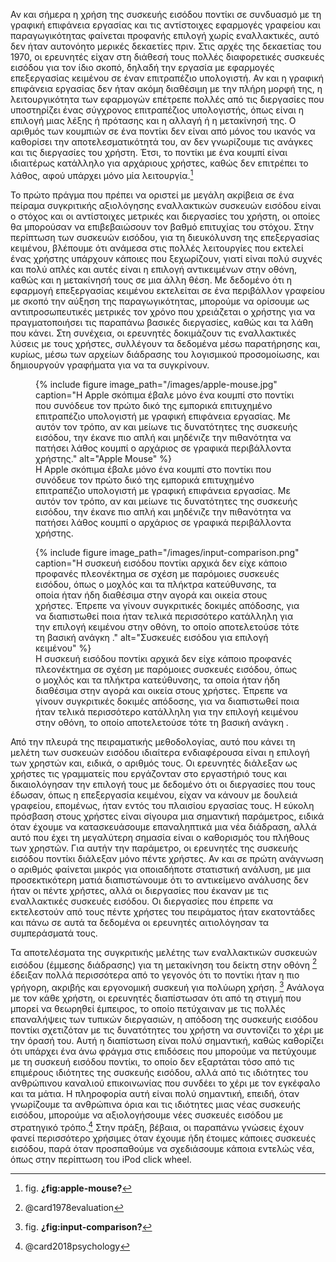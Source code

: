 Αν και σήμερα η χρήση της συσκευής εισόδου ποντίκι σε συνδυασμό με τη
γραφική επιφάνεια εργασίας και τις αντίστοιχες εφαρμογές γραφείου και
παραγωγικότητας φαίνεται προφανής επιλογή χωρίς εναλλακτικές, αυτό δεν
ήταν αυτονόητο μερικές δεκαετίες πριν. Στις αρχές της δεκαετίας του
1970, οι ερευνητές είχαν στη διάθεσή τους πολλές διαφορετικές συσκευές
εισόδου για τον ίδιο σκοπό, δηλαδή την εργασία με εφαρμογές επεξεργασίας
κειμένου σε έναν επιτραπέζιο υπολογιστή. Αν και η γραφική επιφάνεια
εργασίας δεν ήταν ακόμη διαθέσιμη με την πλήρη μορφή της, η
λειτουργικότητα των εφαρμογών επέτρεπε πολλές από τις διεργασίες που
υποστηρίζει ένας σύγχρονος επιτραπέζιος υπολογιστής, όπως είναι η
επιλογή μιας λέξης ή πρότασης και η αλλαγή ή η μετακίνησή της. Ο αριθμός
των κουμπιών σε ένα ποντίκι δεν είναι από μόνος του ικανός να καθορίσει
την αποτελεσματικότητά του, αν δεν γνωρίζουμε τις ανάγκες και τις
διεργασίες του χρήστη. Έτσι, το ποντίκι με ένα κουμπί είναι ιδιαιτέρως
κατάλληλο για αρχάριους χρήστες, καθώς δεν επιτρέπει το λάθος, αφού
υπάρχει μόνο μία λειτουργία.[^1]

Το πρώτο πράγμα που πρέπει να οριστεί με μεγάλη ακρίβεια σε ένα πείραμα
συγκριτικής αξιολόγησης εναλλακτικών συσκευών εισόδου είναι ο στόχος και
οι αντίστοιχες μετρικές και διεργασίες του χρήστη, οι οποίες θα
μπορούσαν να επιβεβαιώσουν τον βαθμό επιτυχίας του στόχου. Στην
περίπτωση των συσκευών εισόδου, για τη διευκόλυνση της επεξεργασίας
κειμένου, βλέπουμε ότι ανάμεσα στις πολλές λειτουργίες που εκτελεί ένας
χρήστης υπάρχουν κάποιες που ξεχωρίζουν, γιατί είναι πολύ συχνές και
πολύ απλές και αυτές είναι η επιλογή αντικειμένων στην οθόνη, καθώς και
η μετακίνησή τους σε μια άλλη θέση. Με δεδομένο ότι η εφαρμογή
επεξεργασίας κειμένου εκτελείται σε ένα περιβάλλον γραφείου με σκοπό την
αύξηση της παραγωγικότητας, μπορούμε να ορίσουμε ως αντιπροσωπευτικές
μετρικές τον χρόνο που χρειάζεται ο χρήστης για να πραγματοποιήσει τις
παραπάνω βασικές διεργασίες, καθώς και τα λάθη που κάνει. Στη συνέχεια,
οι ερευνητές δοκιμάζουν τις εναλλακτικές λύσεις με τους χρήστες,
συλλέγουν τα δεδομένα μέσω παρατήρησης και, κυρίως, μέσω των αρχείων
διάδρασης του λογισμικού προσομοίωσης, και δημιουργούν γραφήματα για να
τα συγκρίνουν.

<figure id="fig:apple-mouse">
{% include figure image_path="/images/apple-mouse.jpg" caption="Η Apple
σκόπιμα έβαλε μόνο ένα κουμπί στο ποντίκι που συνόδευε τον πρώτο δικό
της εμπορικά επιτυχημένο επιτραπέζιο υπολογιστή με γραφική επιφάνεια
εργασίας. Με αυτόν τον τρόπο, αν και μείωνε τις δυνατότητες της συσκευής
εισόδου, την έκανε πιο απλή και μηδένιζε την πιθανότητα να πατήσει λάθος
κουμπί ο αρχάριος σε γραφικά περιβάλλοντα χρήστης." alt="Apple Mouse" %}
<figcaption>
Η Apple σκόπιμα έβαλε μόνο ένα κουμπί στο ποντίκι που συνόδευε τον πρώτο
δικό της εμπορικά επιτυχημένο επιτραπέζιο υπολογιστή με γραφική
επιφάνεια εργασίας. Με αυτόν τον τρόπο, αν και μείωνε τις δυνατότητες
της συσκευής εισόδου, την έκανε πιο απλή και μηδένιζε την πιθανότητα να
πατήσει λάθος κουμπί ο αρχάριος σε γραφικά περιβάλλοντα χρήστης.
</figcaption>
</figure>
<figure id="fig:input-comparison">
{% include figure image_path="/images/input-comparison.png" caption="Η
συσκευή εισόδου ποντίκι αρχικά δεν είχε κάποιο προφανές πλεονέκτημα σε
σχέση με παρόμοιες συσκευές εισόδου, όπως ο μοχλός και τα πλήκτρα
κατεύθυνσης, τα οποία ήταν ήδη διαθέσιμα στην αγορά και οικεία στους
χρήστες. Έπρεπε να γίνουν συγκριτικές δοκιμές απόδοσης, για να
διαπιστωθεί ποια ήταν τελικά περισσότερο κατάλληλη για την επιλογή
κειμένου στην οθόνη, το οποίο αποτελετούσε τότε τη βασική ανάγκη ."
alt="Συσκευές εισόδου για επιλογή κειμένου" %}
<figcaption>
Η συσκευή εισόδου ποντίκι αρχικά δεν είχε κάποιο προφανές πλεονέκτημα σε
σχέση με παρόμοιες συσκευές εισόδου, όπως ο μοχλός και τα πλήκτρα
κατεύθυνσης, τα οποία ήταν ήδη διαθέσιμα στην αγορά και οικεία στους
χρήστες. Έπρεπε να γίνουν συγκριτικές δοκιμές απόδοσης, για να
διαπιστωθεί ποια ήταν τελικά περισσότερο κατάλληλη για την επιλογή
κειμένου στην οθόνη, το οποίο αποτελετούσε τότε τη βασική ανάγκη .
</figcaption>
</figure>

Από την πλευρά της πειραματικής μεθοδολογίας, αυτό που κάνει τη μελέτη
των συσκευών εισόδου ιδιαίτερα ενδιαφέρουσα είναι η επιλογή των χρηστών
και, ειδικά, ο αριθμός τους. Οι ερευνητές διάλεξαν ως χρήστες τις
γραμματείς που εργάζονταν στο εργαστήριό τους και δικαιολόγησαν την
επιλογή τους με δεδομένο ότι οι διεργασίες που τους έδωσαν, όπως η
επεξεργασία κειμένου, είχαν να κάνουν με δουλειά γραφείου, επομένως,
ήταν εντός του πλαισίου εργασίας τους. Η εύκολη πρόσβαση στους χρήστες
είναι σίγουρα μια σημαντική παράμετρος, ειδικά όταν έχουμε να
κατασκευάσουμε επαναληπτικά μια νέα διάδραση, αλλά αυτό που έχει τη
μεγαλύτερη σημασία είναι ο καθορισμός του πλήθους των χρηστών. Για αυτήν
την παράμετρο, οι ερευνητές της συσκευής εισόδου ποντίκι διάλεξαν μόνο
πέντε χρήστες. Αν και σε πρώτη ανάγνωση ο αριθμός φαίνεται μικρός για
οποιαδήποτε στατιστική ανάλυση, με μια προσεκτικότερη ματιά
διαπιστώνουμε ότι το αντικείμενο ανάλυσης δεν ήταν οι πέντε χρήστες,
αλλά οι διεργασίες που έκαναν με τις εναλλακτικές συσκευές εισόδου. Οι
διεργασίες που έπρεπε να εκτελεστούν από τους πέντε χρήστες του
πειράματος ήταν εκατοντάδες και πάνω σε αυτά τα δεδομένα οι ερευνητές
αιτιολόγησαν τα συμπεράσματά τους.

Τα αποτελέσματα της συγκριτικής μελέτης των εναλλακτικών συσκευών
εισόδου (έμμεσης διάδρασης) για τη μετακίνηση του δείκτη στην οθόνη [^2]
έδειξαν πολλά περισσότερα από το γεγονός ότι το ποντίκι ήταν η πιο
γρήγορη, ακριβής και εργονομική συσκευή για πολύωρη χρήση. [^3] Ανάλογα
με τον κάθε χρήστη, οι ερευνητές διαπίστωσαν ότι από τη στιγμή που
μπορεί να θεωρηθεί έμπειρος, το οποίο πετύχαιναν με τις πολλές
επαναλήψεις των τυπικών διεργασιών, η απόδοση της συσκευής εισόδου
ποντίκι σχετιζόταν με τις δυνατότητες του χρήστη να συντονίζει το χέρι
με την όρασή του. Αυτή η διαπίστωση είναι πολύ σημαντική, καθώς
καθορίζει ότι υπάρχει ένα άνω φράγμα στις επιδόσεις που μπορούμε να
πετύχουμε με τη συσκευή εισόδου ποντίκι, το οποίο δεν εξαρτάται τόσο από
τις επιμέρους ιδιότητες της συσκευής εισόδου, αλλά από τις ιδιότητες του
ανθρώπινου καναλιού επικοινωνίας που συνδέει το χέρι με τον εγκέφαλο και
τα μάτια. Η πληροφορία αυτή είναι πολύ σημαντική, επειδή, όταν
γνωρίζουμε τα ανθρώπινα όρια και τις ιδιότητες μιας νέας συσκευής
εισόδου, μπορούμε να αξιολογήσουμε νέες συσκευές εισόδου με στρατηγικό
τρόπο.[^4] Στην πράξη, βέβαια, οι παραπάνω γνώσεις έχουν φανεί
περισσότερο χρήσιμες όταν έχουμε ήδη έτοιμες κάποιες συσκευές εισόδου,
παρά όταν προσπαθούμε να σχεδιάσουμε κάποια εντελώς νέα, όπως στην
περίπτωση του iPod click wheel.

[^1]: fig. **¿fig:apple-mouse?**

[^2]: @card1978evaluation

[^3]: fig. **¿fig:input-comparison?**

[^4]: @card2018psychology
